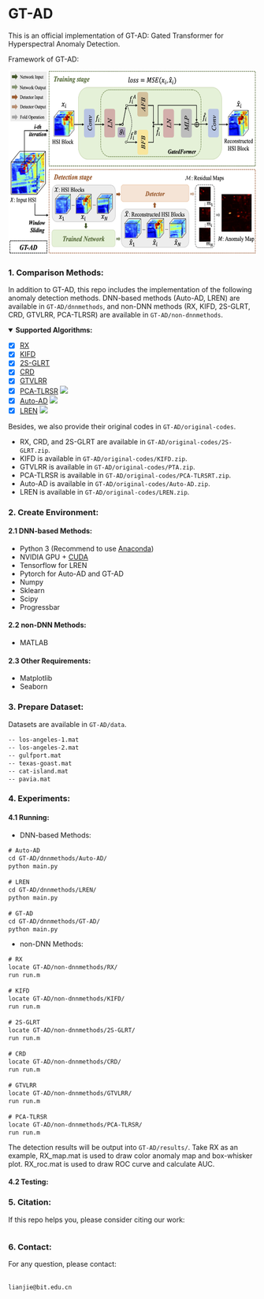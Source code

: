 # GT-AD

This is an official implementation of GT-AD: Gated Transformer for Hyperspectral Anomaly Detection.

Framework of GT-AD:

<img src="framework.png" width=600 height=375>

### 1. Comparison Methods:

In addition to GT-AD, this repo includes the implementation of the following anomaly detection methods. DNN-based methods (Auto-AD, LREN) are available in `GT-AD/dnnmethods`, and non-DNN methods (RX, KIFD, 2S-GLRT, CRD, GTVLRR, PCA-TLRSR) are available in `GT-AD/non-dnnmethods`.

<details open>
<summary><b>Supported Algorithms:</b></summary>

* [x] [RX](https://ieeexplore.ieee.org/stamp/stamp.jsp?tp=&arnumber=60107)
* [x] [KIFD](https://ieeexplore.ieee.org/stamp/stamp.jsp?tp=&arnumber=8833502)
* [x] [2S-GLRT](https://ieeexplore.ieee.org/stamp/stamp.jsp?tp=&arnumber=9404853)
* [x] [CRD](https://ieeexplore.ieee.org/stamp/stamp.jsp?tp=&arnumber=6876207)
* [x] [GTVLRR](https://ieeexplore.ieee.org/stamp/stamp.jsp?tp=&arnumber=8833518)
* [x] [PCA-TLRSR](https://ieeexplore.ieee.org/stamp/stamp.jsp?tp=&arnumber=9781337)  [![](https://img.shields.io/badge/-Github-blue)](https://github.com/MinghuaWang123/PCA-TLRSR)
* [x] [Auto-AD](https://ieeexplore.ieee.org/stamp/stamp.jsp?tp=&arnumber=9382262) [![](https://img.shields.io/badge/-Github-blue)](https://github.com/RSIDEA-WHU2020/Auto-AD)
* [x] [LREN](https://ojs.aaai.org/index.php/AAAI/article/view/16536)  [![](https://img.shields.io/badge/-Github-blue)](https://github.com/xdjiangkai/LREN)

</details>
  
Besides, we also provide their original codes in `GT-AD/original-codes`.
- RX, CRD, and 2S-GLRT are available in `GT-AD/original-codes/2S-GLRT.zip`. 
- KIFD is available in `GT-AD/original-codes/KIFD.zip`.
- GTVLRR is available in `GT-AD/original-codes/PTA.zip`.
- PCA-TLRSR is available in `GT-AD/original-codes/PCA-TLRSRT.zip`.
- Auto-AD is available in `GT-AD/original-codes/Auto-AD.zip`.
- LREN is available in `GT-AD/original-codes/LREN.zip`.

### 2. Create Environment:
#### 2.1 DNN-based Methods:

- Python 3 (Recommend to use [Anaconda](https://www.anaconda.com/download/#linux))
- NVIDIA GPU + [CUDA](https://developer.nvidia.com/cuda-downloads)
- Tensorflow for LREN
- Pytorch for Auto-AD and GT-AD
- Numpy
- Sklearn
- Scipy
- Progressbar

#### 2.2 non-DNN Methods:

- MATLAB

#### 2.3 Other Requirements:

- Matplotlib
- Seaborn

### 3. Prepare Dataset:

Datasets are available in `GT-AD/data`.
```shell
-- los-angeles-1.mat
-- los-angeles-2.mat
-- gulfport.mat
-- texas-goast.mat
-- cat-island.mat
-- pavia.mat

```


### 4. Experiments:
#### 4.1 Running: 

- DNN-based Methods:

```shell
# Auto-AD
cd GT-AD/dnnmethods/Auto-AD/
python main.py 

# LREN
cd GT-AD/dnnmethods/LREN/
python main.py 

# GT-AD
cd GT-AD/dnnmethods/GT-AD/
python main.py 
```

- non-DNN Methods:

```shell
# RX
locate GT-AD/non-dnnmethods/RX/
run run.m 

# KIFD
locate GT-AD/non-dnnmethods/KIFD/
run run.m 

# 2S-GLRT
locate GT-AD/non-dnnmethods/2S-GLRT/
run run.m 

# CRD
locate GT-AD/non-dnnmethods/CRD/
run run.m

# GTVLRR
locate GT-AD/non-dnnmethods/GTVLRR/
run run.m

# PCA-TLRSR
locate GT-AD/non-dnnmethods/PCA-TLRSR/
run run.m
```

The detection results will be output into `GT-AD/results/`. Take RX as an example, RX_map.mat is used to draw color anomaly map and box-whisker plot. RX_roc.mat is used to draw ROC curve and calculate AUC.

#### 4.2 Testing:


### 5. Citation:

If this repo helps you, please consider citing our work:

```shell
```

### 6. Contact:

For any question, please contact:

```shell

lianjie@bit.edu.cn

```

